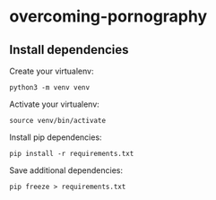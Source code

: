 # overcoming-pornography

## Install dependencies

Create your virtualenv:
```
python3 -m venv venv
```

Activate your virtualenv:
```
source venv/bin/activate
```

Install pip dependencies:
```
pip install -r requirements.txt
```

Save additional dependencies:
```
pip freeze > requirements.txt
```